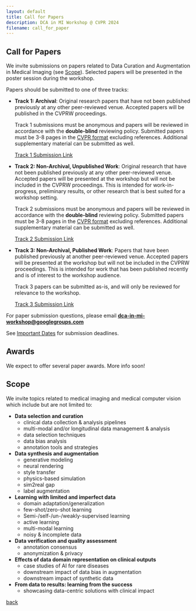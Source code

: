 ```yaml
---
layout: default
title: Call for Papers
description: DCA in MI Workshop @ CVPR 2024
filename: call_for_paper
---
```


## Call for Papers

We invite submissions on papers related to Data Curation and Augmentation in Medical Imaging (see [Scope](#scope)). Selected papers will be presented in the poster session during the workshop. 

Papers should be submitted to one of three tracks:

- **Track 1: Archival**: Original research papers that have not been published previously at any other peer-reviewed venue. Accepted papers will be published in the CVPRW proceedings.

  Track 1 submissions must be anonymous and papers will be reviewed in accordance with the **double-blind** reviewing policy. Submitted papers must be 3-8 pages in the [CVPR format](https://cvpr.thecvf.com/Conferences/2024/AuthorGuidelines) excluding references. Additional supplementary material can be submitted as well. 

  [Track 1 Submission Link](https://openreview.net/group?id=thecvf.com/CVPR/2024/Workshop/DCAMI_archival)

- **Track 2: Non-Archival, Unpublished Work**: Original research that have not been published previously at any other peer-reviewed venue. Accepted papers will be presented at the workshop but will not be included in the CVPRW proceedings. This is intended for work-in-progress, preliminary results, or other research that is best suited for a workshop setting.

  Track 2 submissions must be anonymous and papers will be reviewed in accordance with the **double-blind** reviewing policy. Submitted papers must be 3-8 pages in the [CVPR format](https://cvpr.thecvf.com/Conferences/2024/AuthorGuidelines) excluding references. Additional supplementary material can be submitted as well. 

  [Track 2 Submission Link ](https://openreview.net/group?id=thecvf.com/CVPR/2024/Workshop/DCAMI)

- **Track 3: Non-Archival, Published Work**: Papers that have been published previously at another peer-reviewed venue. Accepted papers will be presented at the workshop but will not be included in the CVPRW proceedings. This is intended for work that has been published recently and is of interest to the workshop audience. 

  Track 3 papers can be submitted as-is, and will only be reviewed for relevance to the workshop.

  [Track 3 Submission Link](https://forms.gle/SJNDEVy5tu3y4FAv9)

<!-- ## Track Policy

For **Track** 1 and **Track 2**, submissions must be anonymous and papers will be reviewed in accordance with the **double-blind** reviewing policy. Submitted papers must be 3-8 pages in the [CVPR format](https://cvpr.thecvf.com/Conferences/2024/AuthorGuidelines) excluding references. Additional supplementary material can be submitted as well. 

For **Track 3**, papers can be submitted as-is and will only be reviewed for relevance to the workshop. -->

For paper submission questions, please email **dca-in-mi-workshop@googlegroups.com** 
<!-- **dca.in.mi@gmail.com** -->

See [Important Dates](./important_dates) for submission deadlines.

## Awards

We expect to offer several paper awards. More info soon!

## Scope

We invite topics related to medical imaging and medical computer vision which include but are not limited to:
- **Data selection and curation**
  - clinical data collection & analysis pipelines
  - multi-modal and/or longitudinal data management & analysis
  - data selection techniques
  - data bias analysis
  - annotation tools and strategies
- **Data synthesis and augmentation**
  - generative modeling
  - neural rendering
  - style transfer
  - physics-based simulation
  - sim2real gap
  - label augmentation
- **Learning with limited and imperfect data**
  - domain adaptation/generalization
  - few-shot/zero-shot learning
  - Semi-/self-/un-/weakly-supervised learning
  - active learning
  - multi-modal learning
  - noisy & incomplete data
- **Data verification and quality assessment**
  - annotation consensus
  - anonymization & privacy
- **Effects of data domain representation on clinical outputs**
  - case studies of AI for rare diseases
  - downstream impact of data bias in augmentation
  - downstream impact of synthetic data
- **From data to results: learning from the success**
  - showcasing data-centric solutions with clinical impact

[back](./)
